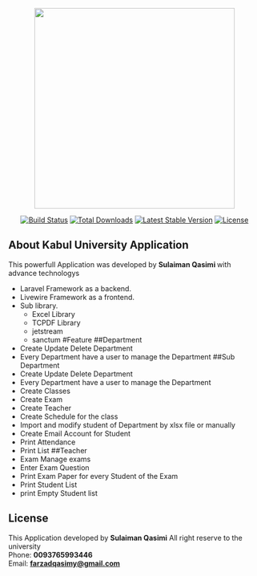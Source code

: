 <p align="center"><a href="https://laravel.com" target="_blank"><img src="https://raw.githubusercontent.com/laravel/art/master/logo-lockup/5%20SVG/2%20CMYK/1%20Full%20Color/laravel-logolockup-cmyk-red.svg" width="400"></a></p>

<p align="center">
<a href="https://travis-ci.org/laravel/framework"><img src="https://travis-ci.org/laravel/framework.svg" alt="Build Status"></a>
<a href="https://packagist.org/packages/laravel/framework"><img src="https://img.shields.io/packagist/dt/laravel/framework" alt="Total Downloads"></a>
<a href="https://packagist.org/packages/laravel/framework"><img src="https://img.shields.io/packagist/v/laravel/framework" alt="Latest Stable Version"></a>
<a href="https://packagist.org/packages/laravel/framework"><img src="https://img.shields.io/packagist/l/laravel/framework" alt="License"></a>
</p>

## About Kabul University Application

This powerfull Application was developed by <strong>Sulaiman Qasimi </strong>with advance technologys

- Laravel Framework as a backend.
- Livewire Framework as a frontend.
- Sub library.
  - Excel Library
  - TCPDF Library
  - jetstream
  - sanctum
#Feature
##Department
- Create Update Delete Department
- Every Department have a user to manage the Department
##Sub Department
- Create Update Delete Department
- Every Department have a user to manage the Department
- Create Classes
- Create Exam
- Create Teacher
- Create Schedule for the class
- Import and modify student of Department by xlsx file or manually
- Create Email Account for Student
- Print Attendance
- Print List
##Teacher
- Exam Manage exams
- Enter Exam Question
- Print Exam Paper for every Student of the Exam
- Print Student List
- print Empty Student list
## License
This Application developed by <strong>Sulaiman Qasimi</strong>
All right reserve to the university<br>
Phone: <b>0093765993446</b><br>
Email: <b>farzadqasimy@gmail.com</b><br>